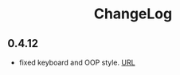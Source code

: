 <h1 align="center">ChangeLog</h1>

## 0.4.12
- fixed keyboard and OOP style.
[URL](https://github.com/Ethosa/social_ethosa/tree/8b2f6c74860459dd81e47ccb5e229f1fe34e036e)
